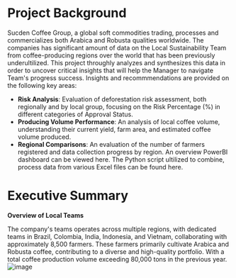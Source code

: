 # Project Background
Sucden Coffee Group, a global soft commodities trading, processes and commercializes both Arabica and Robusta qualities worldwide.
The companies has significant amount of data on the Local Sustainability Team from coffee-producing regions over the world that has been previously underultilized. This project throughly analyzes and synthesizes this data in order to uncover critical insights that will help the Manager to navigate Team's progress success.
Insights and recommmendations are provided on the following key areas:
* **Risk Analysis**: Evaluation of deforestation risk assessment, both regionally and by local group, focusing on the Risk Percentage (%) in different categories of Approval Status.
* **Producing Volume Performance**: An analysis of local coffee volume, understanding their current yield, farm area, and estimated coffee volume produced.
* **Regional Comparisons**: An evaluation of the number of farmers registered and data collection progress by region.
An overview PowerBI dashboard can be viewed here.
The Python script ultilized to combine, process data from various Excel files can be found here.

# Executive Summary
**Overview of Local Teams**

The company's teams operates across multiple regions, with dedicated teams in Brazil, Colombia, India, Indonesia, and Vietnam, collaborating with approximately 8,500 farmers. These farmers primarily cultivate Arabica and Robusta coffee, contributing to a diverse and high-quality portfolio. With a total coffee production volume exceeding 80,000 tons in the previous year. 
![image](https://github.com/user-attachments/assets/1994b04c-ebaf-49e3-812a-2e51d1b6c8e0)


